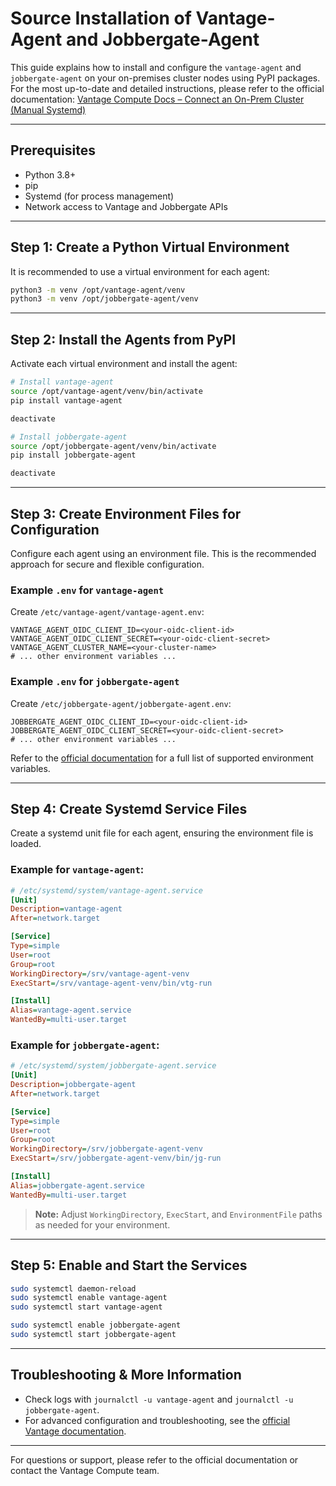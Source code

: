 # Source Installation of Vantage-Agent and Jobbergate-Agent

This guide explains how to install and configure the `vantage-agent` and `jobbergate-agent` on your on-premises cluster nodes using PyPI packages. For the most up-to-date and detailed instructions, please refer to the official documentation: [Vantage Compute Docs – Connect an On-Prem Cluster (Manual Systemd)](https://docs.vantagecompute.ai/docs/how-to-guides/getting-started/clusters/connect-an-on-prem-cluster#manually-create-systemd-processes)

---

## Prerequisites
- Python 3.8+
- pip
- Systemd (for process management)
- Network access to Vantage and Jobbergate APIs

---

## Step 1: Create a Python Virtual Environment

It is recommended to use a virtual environment for each agent:

```bash
python3 -m venv /opt/vantage-agent/venv
python3 -m venv /opt/jobbergate-agent/venv
```

---

## Step 2: Install the Agents from PyPI

Activate each virtual environment and install the agent:

```bash
# Install vantage-agent
source /opt/vantage-agent/venv/bin/activate
pip install vantage-agent

deactivate

# Install jobbergate-agent
source /opt/jobbergate-agent/venv/bin/activate
pip install jobbergate-agent

deactivate
```

---

## Step 3: Create Environment Files for Configuration

Configure each agent using an environment file. This is the recommended approach for secure and flexible configuration.

### Example `.env` for `vantage-agent`

Create `/etc/vantage-agent/vantage-agent.env`:

```env
VANTAGE_AGENT_OIDC_CLIENT_ID=<your-oidc-client-id>
VANTAGE_AGENT_OIDC_CLIENT_SECRET=<your-oidc-client-secret>
VANTAGE_AGENT_CLUSTER_NAME=<your-cluster-name>
# ... other environment variables ...
```

### Example `.env` for `jobbergate-agent`

Create `/etc/jobbergate-agent/jobbergate-agent.env`:

```env
JOBBERGATE_AGENT_OIDC_CLIENT_ID=<your-oidc-client-id>
JOBBERGATE_AGENT_OIDC_CLIENT_SECRET=<your-oidc-client-secret>
# ... other environment variables ...
```

Refer to the [official documentation](https://docs.vantagecompute.ai/docs/how-to-guides/getting-started/clusters/connect-an-on-prem-cluster#configuring-the-jobbergate-agent) for a full list of supported environment variables.

---

## Step 4: Create Systemd Service Files

Create a systemd unit file for each agent, ensuring the environment file is loaded.

### Example for `vantage-agent`:

```ini
# /etc/systemd/system/vantage-agent.service
[Unit]
Description=vantage-agent
After=network.target

[Service]
Type=simple
User=root
Group=root
WorkingDirectory=/srv/vantage-agent-venv
ExecStart=/srv/vantage-agent-venv/bin/vtg-run

[Install]
Alias=vantage-agent.service
WantedBy=multi-user.target
```

### Example for `jobbergate-agent`:

```ini
# /etc/systemd/system/jobbergate-agent.service
[Unit]
Description=jobbergate-agent
After=network.target

[Service]
Type=simple
User=root
Group=root
WorkingDirectory=/srv/jobbergate-agent-venv
ExecStart=/srv/jobbergate-agent-venv/bin/jg-run

[Install]
Alias=jobbergate-agent.service
WantedBy=multi-user.target
```

> **Note:** Adjust `WorkingDirectory`, `ExecStart`, and `EnvironmentFile` paths as needed for your environment.

---

## Step 5: Enable and Start the Services

```bash
sudo systemctl daemon-reload
sudo systemctl enable vantage-agent
sudo systemctl start vantage-agent

sudo systemctl enable jobbergate-agent
sudo systemctl start jobbergate-agent
```

---

## Troubleshooting & More Information
- Check logs with `journalctl -u vantage-agent` and `journalctl -u jobbergate-agent`.
- For advanced configuration and troubleshooting, see the [official Vantage documentation](https://docs.vantagecompute.ai/docs/how-to-guides/getting-started/clusters/connect-an-on-prem-cluster#manually-create-systemd-processes).

---

For questions or support, please refer to the official documentation or contact the Vantage Compute team.
